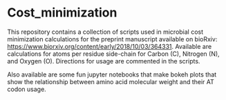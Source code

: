# Cost_minimization

This repository contains a collection of scripts used in microbial cost minimization calculations for the preprint manuscript available on bioRxiv: https://www.biorxiv.org/content/early/2018/10/03/364331. Available are calculations for atoms per residue side-chain for Carbon (C), Nitrogen (N), and Oxygen (O). Directions for usage are commented in the scripts.

Also available are some fun jupyter notebooks that make bokeh plots that show the relationship between amino acid molecular weight and their AT codon usage.
